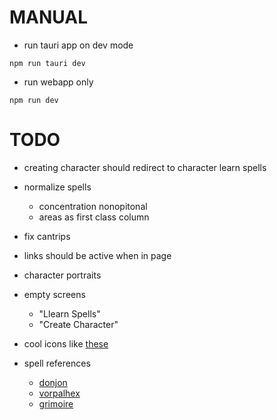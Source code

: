 # MANUAL

- run tauri app on dev mode

```
npm run tauri dev
```

- run webapp only

```
npm run dev
```

# TODO
- creating character should redirect to character learn spells
- normalize spells
  - concentration nonopitonal
  - areas as first class column
- fix cantrips
- links should be active when in page
- character portraits
- empty screens
  - "Llearn Spells"
  - "Create Character"

- cool icons like [these](https://donjon.bin.sh/5e/quickref/)
- spell references
  - [donjon](https://donjon.bin.sh/5e/spells/)
  - [vorpalhex](https://github.com/vorpalhex/srd_spells)
  - [grimoire](https://raw.githubusercontent.com/avshyz/grimoire/main/src/data.ts?token=GHSAT0AAAAAACCMZTMJSYHEFD2U2FCMAZFMZDZ2QWA)
